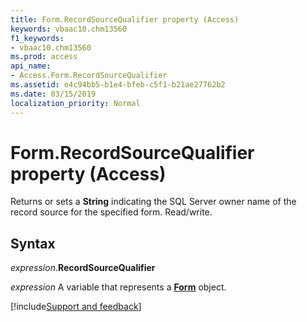 ```yaml
---
title: Form.RecordSourceQualifier property (Access)
keywords: vbaac10.chm13560
f1_keywords:
- vbaac10.chm13560
ms.prod: access
api_name:
- Access.Form.RecordSourceQualifier
ms.assetid: e4c94bb5-b1e4-bfeb-c5f1-b21ae27762b2
ms.date: 03/15/2019
localization_priority: Normal
---
```



# Form.RecordSourceQualifier property (Access)

Returns or sets a **String** indicating the SQL Server owner name of the record source for the specified form. Read/write.


## Syntax

_expression_.**RecordSourceQualifier**

_expression_ A variable that represents a **[Form](Access.Form.md)** object.




[!include[Support and feedback](~/includes/feedback-boilerplate.md)]